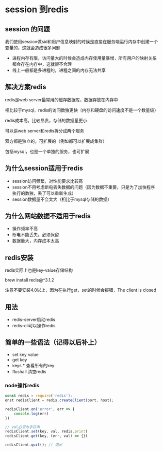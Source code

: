 # session 到redis

## session 的问题

我们使用session做sid和用户信息映射的时候是直接在服务端运行内存中创建一个变量的，这就会造成很多问题

- 进程内存有限，访问量大的时候会造成内存使用量暴增，所有用户的映射关系都会存在内存中，这就很不合理
- 线上一般都是多进程的，进程之间的内存无法共享

## 解决方案redis

redis是web server最常用的缓存数据库，数据存放在内存中

相比较于mysql，redis的访问数独更快（内存和硬盘的访问速度不是一个数量级）

redis成本高，比较昂贵，存储的数据量更小

可以讲web server和redis拆分成两个服务

双方都是独立的，可扩展的（例如都可以扩展成集群）

包括mysql，也是一个单独的服务，也可扩展

## 为什么session适用于redis

- session访问频繁，对性能要求比较高
- session不用考虑断电丢失数据的问题（因为数据不重要，只是为了加快程序执行的数独，丢了可以重新生成）
- session数据量不会太大（相比于mysql存储的数据）

## 为什么网站数据不适用于redis

- 操作频率不高
- 断电不能丢失，必须保留
- 数据量大，内存成本太高

## redis安装

redis实际上也是key-value存储结构

brew install redis@^3.1.2

注意不要安装4.0以上，因为在执行get，set的时候会报错，The client is closed

## 用法

- redis-server启动redis
- redis-cli可以操作redis

## 简单的一些语法（记得以后补上）

- set key value
- get key
- keys * 查看所有的key
- flushall 清空redis

### node操作redis

```js
const redis = require('redis');
onst redisClient = redis.createClient(port, host);

redisClient.on('error', err => {
    console.log(err)
})

// val必须为字符串
redisClient.set(key, val, redis.print)
redisClient.get(key, (err, val) => {})

redisClient.quit(); // 退出
```
